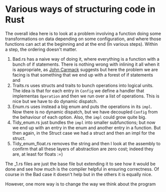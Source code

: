 # Various ways of structuring code in Rust


The overall idea here is to look at a problem involving a function doing some transformations on data depending on some configuration, and where those functions can act at the beginning and at the end (In various steps).
Within a step, the ordering doesn't matter.
1. Bad.rs has a naive way of doing it, where everything is a function with a bunch of if statements.
 There is nothing wrong with inlining it all when it is appropriate, as [John Carmack](http://number-none.com/blow/john_carmack_on_inlined_code.html) suggests
 but here the problem we are facing is that something that we end up with a forest of if statements and 
 2. Traits.rs uses structs and traits to bunch operations into logical units. The idea is that for each entry in `Config` we define a handler that implementas `Operation` and then we run over a list of operations. This is nice but we have to do dynamic dispatch.
 3. Enum.rs uses instead a big enum and puts the operations in its `impl`. Now there is no dynamic dispatch, but we have decoupled `Config` from the behaviour of each option. Also, the `impl` could grow quite big.
 4. Tidy_enum.rs just bundles the `impl` into smaller subfunctions; but now we end up with an entry in the enum and another entry in a function. But then again, in the Struct case we had a struct and then an impl for the struct.
 5. Tidy_enum_float.rs removes the string and then I look at the assembly to confirm that all these layers of abstraction are zero cost; indeed they are, at least for floats :=)
 
 The _1.rs files are just the base file but extending it to see how it would be done and see how much is the compiler helpful in ensuring correctness.
 Of course in the Bad case it doesn't help but in the others it is equally nice.
 
 However, one more way is to change the way we think about the program